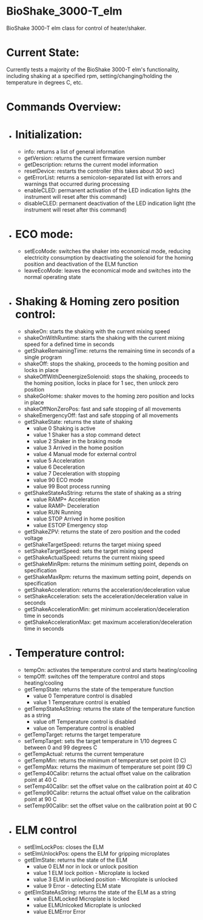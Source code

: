 # BioShake_3000-T_elm
BioShake 3000-T elm class for control of heater/shaker.

# Current State:
Currently tests a majority of the BioShake 3000-T elm's functionality, including shaking at a specified rpm, setting/changing/holding the temperature in degrees C, etc.

# Commands Overview:
  - # Initialization:
    - info: returns a list of general information
    - getVersion: returns the current firmware version number
    - getDescription: returns the current model information
    - resetDevice: restarts the controller (this takes about 30 sec)
    - getErrorList: returns a semicolon-separated list with errors and warnings that occurred during processing
    - enableCLED: permanent activation of the LED indication lights (the instrument will reset after this command)
    - disableCLED: permanent deactivation of the LED indication light (the instrument will reset after this command)
  - # ECO mode:
    - setEcoMode: switches the shaker into economical mode, reducing electricity consumption by deactivating the solenoid for the homing position and deactivation of the ELM function
    - leaveEcoMode: leaves the economical mode and switches into the normal operating state
  - # Shaking & Homing zero position control:
    - shakeOn: starts the shaking with the current mixing speed
    - shakeOnWithRuntime: starts the shaking with the current mixing speed for a defined time in seconds
    - getShakeRemainingTime: returns the remaining time in seconds of a single program
    - shakeOff: stops the shaking, proceeds to the homing position and locks in place
    - shakeOffWithDeenergizeSolenoid: stops the shaking, proceeds to the homing position, locks in place for 1 sec, then unlock zero position
    - shakeGoHome: shaker moves to the homing zero position and locks in place
    - shakeOffNonZeroPos: fast and safe stopping of all movements
    - shakeEmergencyOff:  fast and safe stopping of all movements
    - getShakeState: returns the state of shaking
      - value 0 Shaking is active
      - value 1 Shaker has a stop command detect
      - value 2 Shaker in the braking mode
      - value 3 Arrived in the home position
      - value 4 Manual mode for external control
      - value 5 Acceleration
      - value 6 Deceleration
      - value 7 Deceleration with stopping
      - value 90 ECO mode
      - value 99 Boot process running
    - getShakeStateAsString: returns the state of shaking as a string
      - value RAMP+ Acceleration
      - value RAMP- Deceleration
      - value RUN Running
      - value STOP Arrived in home position
      - value ESTOP Emergency stop
    - getShakeZPV: returns the state of zero position and the coded voltage
    - getShakeTargetSpeed: returns the target mixing speed
    - setShakeTargetSpeed: sets the target mixing speed
    - getShakeActualSpeed: returns the current mixing speed
    - getShakeMinRpm: returns the minimum setting point, depends on specification
    - getShakeMaxRpm: returns the maximum setting point, depends on specification
    - getShakeAcceleration: returns the acceleration/deceleration value
    - setShakeAcceleration: sets the acceleration/deceleration value in seconds
    - getShakeAccelerationMin: get minimum acceleration/deceleration time in seconds
    - getShakeAccelerationMax: get maximum acceleration/deceleration time in seconds
  - # Temperature control:
    - tempOn: activates the temperature control and starts heating/cooling
    - tempOff: switches off the temperature control and stops heating/cooling
    - getTempState: returns the state of the temperature function
      - value 0 Temperature control is disabled
      - value 1 Temperature control is enabled
    - getTempStateAsString: returns the state of the temperature function as a string
      - value off Temperature control is disabled
      - value on Temperature control is enabled
    - getTempTarget: returns the target temperature
    - setTempTarget: sets the target temperature in 1/10 degrees C between 0 and 99 degrees C
    - getTempActual: returns the current temperature
    - getTempMin: returns the minimum of temperature set point (0 C)
    - getTempMax: returns the maximum of temperature set point (99 C)
    - getTemp40Calibr: returns the actual offset value on the calibration point at 40 C
    - setTemp40Calibr: set the offset value on the calibration point at 40 C
    - getTemp90Calibr: returns the actual offset value on the calibration point at 90 C
    - setTemp90Calibr: set the offset value on the calibration point at 90 C
  - # ELM control
    - setElmLockPos: closes the ELM
    - setElmUnlockPos: opens the ELM for gripping microplates
    - getElmState: returns the state of the ELM
      - value 0 ELM nor in lock or unlock position
      - value 1 ELM lock poition - Microplate is locked
      - value 3 ELM in unlocked position - Microplate is unlocked
      - value 9 Error - detecting ELM state
    - getElmStateAsString: returns the state of the ELM as a string
      - value ELMLocked Microplate is locked
      - value ELMUnlcoked Microplate is unlocked
      - value ELMError Error
